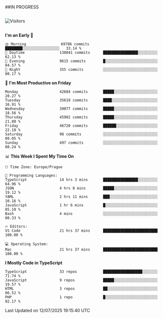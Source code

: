 ##IN PROGRESS
##
![Visitors](https://komarev.com/ghpvc/?username=petrbui&style=for-the-badge&label=Visitors+👀)



##
<!--
[![My GitHub stats](https://github-readme-stats.vercel.app/api?username=petrbui&theme=github_dark)](https://github.com/anuraghazra/github-readme-stats)

[![My wakatime stats](https://github-readme-stats.vercel.app/api/wakatime?username=petrbui&theme=github_dark)](https://github.com/anuraghazra/github-readme-stats)
-->
<!--START_SECTION:waka-->
**I'm an Early 🐤** 

```text
🌞 Morning                69786 commits       ████████░░░░░░░░░░░░░░░░░   33.14 % 
🌆 Daytime                130841 commits      ████████████████░░░░░░░░░   62.13 % 
🌃 Evening                9615 commits        █░░░░░░░░░░░░░░░░░░░░░░░░   04.57 % 
🌙 Night                  355 commits         ░░░░░░░░░░░░░░░░░░░░░░░░░   00.17 % 
```
📅 **I'm Most Productive on Friday** 

```text
Monday                   42684 commits       █████░░░░░░░░░░░░░░░░░░░░   20.27 % 
Tuesday                  35619 commits       ████░░░░░░░░░░░░░░░░░░░░░   16.91 % 
Wednesday                39077 commits       █████░░░░░░░░░░░░░░░░░░░░   18.56 % 
Thursday                 45902 commits       █████░░░░░░░░░░░░░░░░░░░░   21.80 % 
Friday                   46720 commits       ██████░░░░░░░░░░░░░░░░░░░   22.18 % 
Saturday                 98 commits          ░░░░░░░░░░░░░░░░░░░░░░░░░   00.05 % 
Sunday                   497 commits         ░░░░░░░░░░░░░░░░░░░░░░░░░   00.24 % 
```


📊 **This Week I Spent My Time On** 

```text
🕑︎ Time Zone: Europe/Prague

💬 Programming Languages: 
TypeScript               14 hrs 3 mins       ████████████████░░░░░░░░░   64.96 % 
JSON                     4 hrs 8 mins        █████░░░░░░░░░░░░░░░░░░░░   19.12 % 
YAML                     2 hrs 11 mins       ███░░░░░░░░░░░░░░░░░░░░░░   10.16 % 
JavaScript               1 hr 6 mins         █░░░░░░░░░░░░░░░░░░░░░░░░   05.10 % 
Bash                     4 mins              ░░░░░░░░░░░░░░░░░░░░░░░░░   00.33 % 

🔥 Editors: 
VS Code                  21 hrs 37 mins      █████████████████████████   100.00 % 

💻 Operating System: 
Mac                      21 hrs 37 mins      █████████████████████████   100.00 % 
```

**I Mostly Code in TypeScript** 

```text
TypeScript               33 repos            ██████████████████░░░░░░░   71.74 % 
JavaScript               9 repos             █████░░░░░░░░░░░░░░░░░░░░   19.57 % 
HTML                     3 repos             ██░░░░░░░░░░░░░░░░░░░░░░░   06.52 % 
PHP                      1 repo              █░░░░░░░░░░░░░░░░░░░░░░░░   02.17 % 
```




 Last Updated on 12/07/2025 19:15:40 UTC
<!--END_SECTION:waka-->
